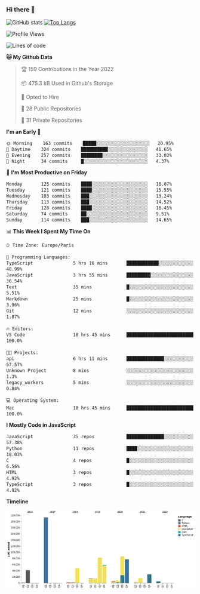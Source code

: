 ### Hi there 👋


![GitHub stats](https://github-readme-stats.vercel.app/api?username=eastkap&theme=dark&show_icons=true&count_private=true)
[![Top Langs](https://github-readme-stats.vercel.app/api/top-langs/?username=eastkap&layout=compact)](https://github.com/anuraghazra/github-readme-stats)



<!--START_SECTION:waka-->
![Profile Views](http://img.shields.io/badge/Profile%20Views-0-blue)

![Lines of code](https://img.shields.io/badge/From%20Hello%20World%20I%27ve%20Written-715218%20lines%20of%20code-blue)

**🐱 My Github Data** 

> 🏆 159 Contributions in the Year 2022
 > 
> 📦 475.3 kB Used in Github's Storage 
 > 
> 💼 Opted to Hire
 > 
> 📜 28 Public Repositories 
 > 
> 🔑 31 Private Repositories  
 > 
**I'm an Early 🐤** 

```text
🌞 Morning    163 commits    █████░░░░░░░░░░░░░░░░░░░░   20.95% 
🌆 Daytime    324 commits    ██████████░░░░░░░░░░░░░░░   41.65% 
🌃 Evening    257 commits    ████████░░░░░░░░░░░░░░░░░   33.03% 
🌙 Night      34 commits     █░░░░░░░░░░░░░░░░░░░░░░░░   4.37%

```
📅 **I'm Most Productive on Friday** 

```text
Monday       125 commits    ████░░░░░░░░░░░░░░░░░░░░░   16.07% 
Tuesday      121 commits    ████░░░░░░░░░░░░░░░░░░░░░   15.55% 
Wednesday    103 commits    ███░░░░░░░░░░░░░░░░░░░░░░   13.24% 
Thursday     113 commits    ███░░░░░░░░░░░░░░░░░░░░░░   14.52% 
Friday       128 commits    ████░░░░░░░░░░░░░░░░░░░░░   16.45% 
Saturday     74 commits     ██░░░░░░░░░░░░░░░░░░░░░░░   9.51% 
Sunday       114 commits    ███░░░░░░░░░░░░░░░░░░░░░░   14.65%

```


📊 **This Week I Spent My Time On** 

```text
⌚︎ Time Zone: Europe/Paris

💬 Programming Languages: 
TypeScript               5 hrs 16 mins       ████████████░░░░░░░░░░░░░   48.99% 
JavaScript               3 hrs 55 mins       █████████░░░░░░░░░░░░░░░░   36.54% 
Text                     35 mins             █░░░░░░░░░░░░░░░░░░░░░░░░   5.51% 
Markdown                 25 mins             █░░░░░░░░░░░░░░░░░░░░░░░░   3.96% 
Git                      12 mins             ░░░░░░░░░░░░░░░░░░░░░░░░░   1.87%

🔥 Editors: 
VS Code                  10 hrs 45 mins      █████████████████████████   100.0%

🐱‍💻 Projects: 
api                      6 hrs 11 mins       ██████████████░░░░░░░░░░░   57.57% 
Unknown Project          8 mins              ░░░░░░░░░░░░░░░░░░░░░░░░░   1.3% 
legacy_workers           5 mins              ░░░░░░░░░░░░░░░░░░░░░░░░░   0.84%

💻 Operating System: 
Mac                      10 hrs 45 mins      █████████████████████████   100.0%

```

**I Mostly Code in JavaScript** 

```text
JavaScript               35 repos            ██████████████░░░░░░░░░░░   57.38% 
Python                   11 repos            ████░░░░░░░░░░░░░░░░░░░░░   18.03% 
C                        4 repos             █░░░░░░░░░░░░░░░░░░░░░░░░   6.56% 
HTML                     3 repos             █░░░░░░░░░░░░░░░░░░░░░░░░   4.92% 
TypeScript               3 repos             █░░░░░░░░░░░░░░░░░░░░░░░░   4.92%

```


**Timeline**

![Chart not found](https://raw.githubusercontent.com/Eastkap/Eastkap/main/charts/bar_graph.png) 


<!--END_SECTION:waka-->

<!--
**Eastkap/eastkap** is a ✨ _special_ ✨ repository because its `README.md` (this file) appears on your GitHub profile.

Here are some ideas to get you started:

- 🔭 I’m currently working on ...
- 🌱 I’m currently learning ...
- 👯 I’m looking to collaborate on ...
- 🤔 I’m looking for help with ...
- 💬 Ask me about ...
- 📫 How to reach me: ...
- 😄 Pronouns: ...
- ⚡ Fun fact: ...
-->
